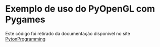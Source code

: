 # Exemplo de uso do PyOpenGL com Pygames

Este código foi retirado da documentação disponível no site [PytonProgramming](https://pythonprogramming.net/opengl-rotating-cube-example-pyopengl-tutorial/)
